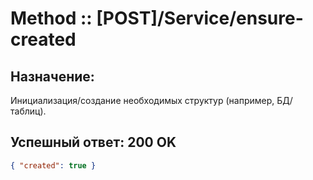 # Method :: [POST]/Service/ensure-created

## Назначение:
Инициализация/создание необходимых структур (например, БД/таблиц).

## Успешный ответ: 200 OK
```json
{ "created": true }
```
